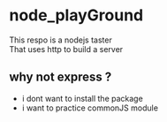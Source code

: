 # node_playGround
This respo is a nodejs taster <br>
That uses http to build a server

## why not express ?
- i dont want to install the package
- i want to practice commonJS module